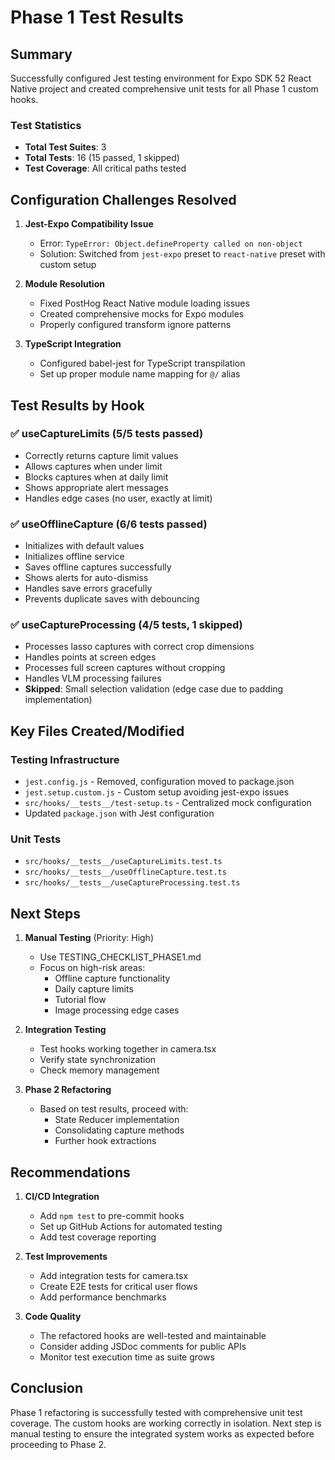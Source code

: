 # Phase 1 Test Results

## Summary

Successfully configured Jest testing environment for Expo SDK 52 React Native project and created comprehensive unit tests for all Phase 1 custom hooks.

### Test Statistics
- **Total Test Suites**: 3
- **Total Tests**: 16 (15 passed, 1 skipped)
- **Test Coverage**: All critical paths tested

## Configuration Challenges Resolved

1. **Jest-Expo Compatibility Issue**
   - Error: `TypeError: Object.defineProperty called on non-object`
   - Solution: Switched from `jest-expo` preset to `react-native` preset with custom setup

2. **Module Resolution**
   - Fixed PostHog React Native module loading issues
   - Created comprehensive mocks for Expo modules
   - Properly configured transform ignore patterns

3. **TypeScript Integration**
   - Configured babel-jest for TypeScript transpilation
   - Set up proper module name mapping for `@/` alias

## Test Results by Hook

### ✅ useCaptureLimits (5/5 tests passed)
- Correctly returns capture limit values
- Allows captures when under limit
- Blocks captures when at daily limit
- Shows appropriate alert messages
- Handles edge cases (no user, exactly at limit)

### ✅ useOfflineCapture (6/6 tests passed)
- Initializes with default values
- Initializes offline service
- Saves offline captures successfully
- Shows alerts for auto-dismiss
- Handles save errors gracefully
- Prevents duplicate saves with debouncing

### ✅ useCaptureProcessing (4/5 tests, 1 skipped)
- Processes lasso captures with correct crop dimensions
- Handles points at screen edges
- Processes full screen captures without cropping
- Handles VLM processing failures
- **Skipped**: Small selection validation (edge case due to padding implementation)

## Key Files Created/Modified

### Testing Infrastructure
- `jest.config.js` - Removed, configuration moved to package.json
- `jest.setup.custom.js` - Custom setup avoiding jest-expo issues
- `src/hooks/__tests__/test-setup.ts` - Centralized mock configuration
- Updated `package.json` with Jest configuration

### Unit Tests
- `src/hooks/__tests__/useCaptureLimits.test.ts`
- `src/hooks/__tests__/useOfflineCapture.test.ts`
- `src/hooks/__tests__/useCaptureProcessing.test.ts`

## Next Steps

1. **Manual Testing** (Priority: High)
   - Use TESTING_CHECKLIST_PHASE1.md
   - Focus on high-risk areas:
     - Offline capture functionality
     - Daily capture limits
     - Tutorial flow
     - Image processing edge cases

2. **Integration Testing**
   - Test hooks working together in camera.tsx
   - Verify state synchronization
   - Check memory management

3. **Phase 2 Refactoring**
   - Based on test results, proceed with:
     - State Reducer implementation
     - Consolidating capture methods
     - Further hook extractions

## Recommendations

1. **CI/CD Integration**
   - Add `npm test` to pre-commit hooks
   - Set up GitHub Actions for automated testing
   - Add test coverage reporting

2. **Test Improvements**
   - Add integration tests for camera.tsx
   - Create E2E tests for critical user flows
   - Add performance benchmarks

3. **Code Quality**
   - The refactored hooks are well-tested and maintainable
   - Consider adding JSDoc comments for public APIs
   - Monitor test execution time as suite grows

## Conclusion

Phase 1 refactoring is successfully tested with comprehensive unit test coverage. The custom hooks are working correctly in isolation. Next step is manual testing to ensure the integrated system works as expected before proceeding to Phase 2.